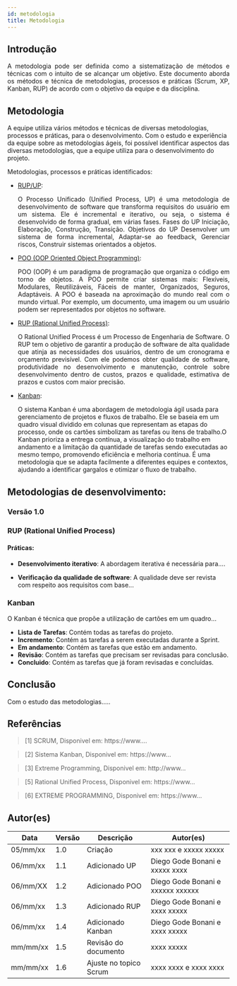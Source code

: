 ```yaml
---
id: metodologia
title: Metodologia
---
```

 
 
## Introdução
 
<p align = "justify">
A metodologia pode ser definida como a sistematização de métodos e técnicas com o intuito de se alcançar um objetivo. Este documento aborda os métodos e técnica de metodologias, processos e práticas (Scrum, XP, Kanban, RUP) de acordo com o objetivo da equipe e da disciplina.
</p>
 
## Metodologia
A equipe utiliza vários métodos e técnicas de diversas metodologias, processos e práticas, para o desenvolvimento. Com o estudo e  experiência da equipe sobre as metodologias ágeis, foi possível identificar aspectos das diversas metodologias, que a equipe utiliza para o desenvolvimento do projeto.
 
Metodologias, processos e práticas identificados:
 
 
- [RUP/UP](https://www.../):<p align = "justify">
O Processo Unificado (Unified Process, UP) é uma metodologia de desenvolvimento de software que transforma requisitos do usuário em um sistema. Ele é incremental e iterativo, ou seja, o sistema é desenvolvido de forma gradual, em várias fases. Fases do UP Iniciação, Elaboração, Construção, Transição. Objetivos do UP Desenvolver um sistema de forma incremental, Adaptar-se ao feedback, Gerenciar riscos, Construir sistemas orientados a objetos. 
</p>
 
- [POO (OOP Oriented Object Programming)](https://www....):<p align = "justify">
POO (OOP) é um paradigma de programação que organiza o código em torno de objetos. A POO permite criar sistemas mais: Flexíveis, Modulares, Reutilizáveis, Fáceis de manter, Organizados, Seguros, Adaptáveis. A POO é baseada na aproximação do mundo real com o mundo virtual. Por exemplo, um documento, uma imagem ou um usuário podem ser representados por objetos no software. 
</p>
 
- [RUP (Rational Unified Process)](https://www....):<p align = "justify">
O Rational Unified Process é um Processo de Engenharia de Software. O RUP tem o objetivo de garantir a produção de software de alta qualidade que atinja as necessidades dos usuários, dentro de um cronograma e orçamento previsível. Com ele podemos obter qualidade de software, produtividade no desenvolvimento e manutenção, controle sobre desenvolvimento dentro de custos, prazos e qualidade, estimativa de prazos e custos com maior precisão.
<p>
 
- [Kanban](https://www...):</p>
   O sistema Kanban é uma abordagem de metodologia ágil usada para gerenciamento de projetos e fluxos de trabalho. Ele se baseia em um quadro visual dividido em colunas que representam as etapas do processo, onde os cartões simbolizam as tarefas ou itens de trabalho.O Kanban prioriza a entrega contínua, a visualização do trabalho em andamento e a limitação da quantidade de tarefas sendo executadas ao mesmo tempo, promovendo eficiência e melhoria contínua. É uma metodologia que se adapta facilmente a diferentes equipes e contextos, ajudando a identificar gargalos e otimizar o fluxo de trabalho.
<p align = "justify">
 
 
## Metodologias de desenvolvimento:
 
### Versão 1.0
 
### RUP (Rational Unified Process)
 
#### Práticas:
 
- **Desenvolvimento iterativo**: A
abordagem iterativa é necessária para....
 
- **Verificação da qualidade de software**: A qualidade deve ser revista com
respeito aos requisitos com base...
 
 
### Kanban
 
<p align = "justify">
O Kanban é técnica que propõe a utilização de cartões em um quadro...
</p>
 
- **Lista de Tarefas**: Contém todas as tarefas do projeto.
- **Incremento**: Contém as tarefas a serem executadas durante a Sprint.
- **Em andamento**: Contém as tarefas que estão em andamento.
- **Revisão**: Contém as tarefas que precisam ser revisadas para conclusão.
- **Concluido**: Contém as tarefas que já foram revisadas e concluídas.
 
 
## Conclusão
 
<p align = "justify">
 
Com o estudo das metodologias.....
 
</p>
 
## Referências
 
> [1] SCRUM, Disponivel em: https://www....
 
> [2] Sistema Kanban, Disponivel em: https://www...
 
> [3] Extreme Programming, Disponivel em: http://www...

> [5] Rational Unified Process, Disponivel em: https://www...
 
> [6] EXTREME PROGRAMMING, Disponivel em: https://www...
 
 
## Autor(es)
 
| Data | Versão | Descrição | Autor(es) |
| -- | -- | -- | -- |
| 05/mm/xx | 1.0 | Criação  | xxx xxx e xxxxx xxxxx |
| 06/mm/xx | 1.1 | Adicionado UP | Diego Gode Bonani e xxxxx xxxx |
| 06/mm/XX | 1.2 | Adicionado POO | Diego Gode Bonani e xxxxxx xxxxxx |
| 06/mm/xx | 1.3 | Adicionado RUP | Diego Gode Bonani e xxxx xxxxx |
| 06/mm/xx | 1.4 | Adicionado Kanban | Diego Gode Bonani e xxxx xxxxx |
| mm/mm/xx | 1.5 | Revisão do documento | xxxx xxxxx |
| mm/mm/xx | 1.6 | Ajuste no topico Scrum | xxxx xxxx e xxxx xxxx |
